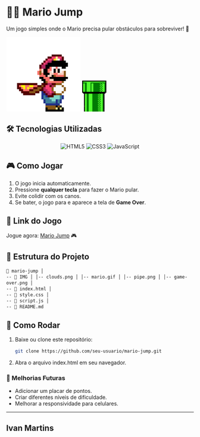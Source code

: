 # 🏃‍♂️ Mario Jump

Um jogo simples onde o Mario precisa pular obstáculos para sobreviver! 🚀  

<img src="IMG/mario.gif" alt="Mario Jump Gameplay" width="200"> <img src="IMG/pipe.png " alt="pipe to jump" width="65">

## 🛠️ Tecnologias Utilizadas  

<div align="center">
  <img src="https://cdn.jsdelivr.net/gh/devicons/devicon/icons/html5/html5-original.svg" width="50px" title="HTML5"/>
  <img src="https://cdn.jsdelivr.net/gh/devicons/devicon/icons/css3/css3-original.svg" width="50px" title="CSS3"/>
  <img src="https://cdn.jsdelivr.net/gh/devicons/devicon/icons/javascript/javascript-original.svg" width="50px" title="JavaScript"/>
</div>

## 🎮 Como Jogar  

1. O jogo inicia automaticamente.
2. Pressione **qualquer tecla** para fazer o Mario pular.
3. Evite colidir com os canos.
4. Se bater, o jogo para e aparece a tela de **Game Over**.

## 🔗 Link do Jogo  

Jogue agora: [Mario Jump](https://mario-bros-jogos.netlify.app/) 🎮  


## 📂 Estrutura do Projeto

  ```
📂 mario-jump │
-- 📁 IMG │ │-- clouds.png │ │-- mario.gif │ │-- pipe.png │ │-- game-over.png │
-- 📄 index.html │
-- 📄 style.css │
-- 📄 script.js │
-- 📄 README.md
  ```

## 🚀 Como Rodar  

1. Baixe ou clone este repositório:  
   ```sh
   git clone https://github.com/seu-usuario/mario-jump.git
     ```
2. Abra o arquivo index.html em seu navegador.

### 📌 Melhorias Futuras

- Adicionar um placar de pontos.
- Criar diferentes níveis de dificuldade.
- Melhorar a responsividade para celulares.
  
---
 Ivan Martins
 ---

